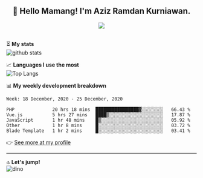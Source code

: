 <h2 align="center">👋 Hello Mamang! I'm Aziz Ramdan Kurniawan.</h2>  
<p align="center">
  <img src="https://komarev.com/ghpvc/?username=azizramdan"> <br><br>
</p>
    
⏳ **My stats**  
![github stats](https://github-readme-stats.vercel.app/api?username=azizramdan&show_icons=true&count_private=true&title_color=000&hide_border=true&hide_title=true)  

📈 **Languages I use the most**  
![Top Langs](https://github-readme-stats.vercel.app/api/top-langs/?username=azizramdan&layout=compact&langs_count=6&hide=tsql&hide_border=true&hide_title=true&exclude_repo=Futsal-Go,Futsal-Go-Admin,Sistem-Informasi-Sensus-Harian-Rawat-Inap)  

📊 **My weekly development breakdown**
<!--START_SECTION:waka-->
```text
Week: 18 December, 2020 - 25 December, 2020

PHP              20 hrs 18 mins  ████████████████▓░░░░░░░░   66.43 % 
Vue.js           5 hrs 27 mins   ████▒░░░░░░░░░░░░░░░░░░░░   17.87 % 
JavaScript       1 hr 48 mins    █▒░░░░░░░░░░░░░░░░░░░░░░░   05.92 % 
Other            1 hr 8 mins     █░░░░░░░░░░░░░░░░░░░░░░░░   03.72 % 
Blade Template   1 hr 2 mins     █░░░░░░░░░░░░░░░░░░░░░░░░   03.41 % 
```
<!--END_SECTION:waka-->
👉 [See more at my profile](https://wakatime.com/@azizramdan)
***
🔝 **Let's jump!**  
![dino](https://raw.githubusercontent.com/azizramdan/azizramdan/master/dino.gif)  
